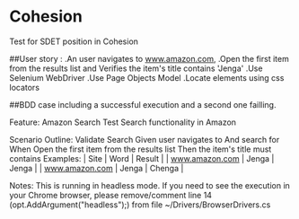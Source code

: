 # Cohesion
Test for SDET position in Cohesion

##User story : 
.An user navigates to www.amazon.com,
.Open the first item from the results list and Verifies the item's title contains 'Jenga'
.Use Selenium WebDriver
.Use Page Objects Model
.Locate elements using css locators


##BDD case including a successful execution and a second one failling.

Feature: Amazon Search
Test Search functionality in Amazon

Scenario Outline: Validate Search
	Given user navigates to <Site>
	And search for <Word>
	When Open the first item from the results list
	Then the item's title must contains <Result>
Examples: 
	| Site           | Word  | Result |
	| www.amazon.com | Jenga | Jenga  |
	| www.amazon.com | Jenga | Chenga  |


Notes:
This is running in headless mode.  If you need to see the execution in your Chrome browser, please remove/comment line 14  (opt.AddArgument("headless");) from file ~/Drivers/BrowserDrivers.cs 